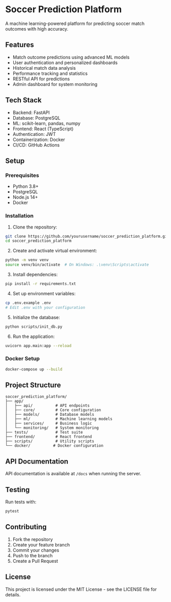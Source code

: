 # Soccer Prediction Platform

A machine learning-powered platform for predicting soccer match outcomes with high accuracy.

## Features

- Match outcome predictions using advanced ML models
- User authentication and personalized dashboards
- Historical match data analysis
- Performance tracking and statistics
- RESTful API for predictions
- Admin dashboard for system monitoring

## Tech Stack

- Backend: FastAPI
- Database: PostgreSQL
- ML: scikit-learn, pandas, numpy
- Frontend: React (TypeScript)
- Authentication: JWT
- Containerization: Docker
- CI/CD: GitHub Actions

## Setup

### Prerequisites

- Python 3.8+
- PostgreSQL
- Node.js 14+
- Docker

### Installation

1. Clone the repository:
```bash
git clone https://github.com/yourusername/soccer_prediction_platform.git
cd soccer_prediction_platform
```

2. Create and activate virtual environment:
```bash
python -m venv venv
source venv/bin/activate  # On Windows: .\venv\Scripts\activate
```

3. Install dependencies:
```bash
pip install -r requirements.txt
```

4. Set up environment variables:
```bash
cp .env.example .env
# Edit .env with your configuration
```

5. Initialize the database:
```bash
python scripts/init_db.py
```

6. Run the application:
```bash
uvicorn app.main:app --reload
```

### Docker Setup

```bash
docker-compose up --build
```

## Project Structure

```
soccer_prediction_platform/
├── app/
│   ├── api/          # API endpoints
│   ├── core/         # Core configuration
│   ├── models/       # Database models
│   ├── ml/           # Machine learning models
│   ├── services/     # Business logic
│   └── monitoring/   # System monitoring
├── tests/            # Test suite
├── frontend/         # React frontend
├── scripts/          # Utility scripts
└── docker/          # Docker configuration
```

## API Documentation

API documentation is available at `/docs` when running the server.

## Testing

Run tests with:
```bash
pytest
```

## Contributing

1. Fork the repository
2. Create your feature branch
3. Commit your changes
4. Push to the branch
5. Create a Pull Request

## License

This project is licensed under the MIT License - see the LICENSE file for details. 